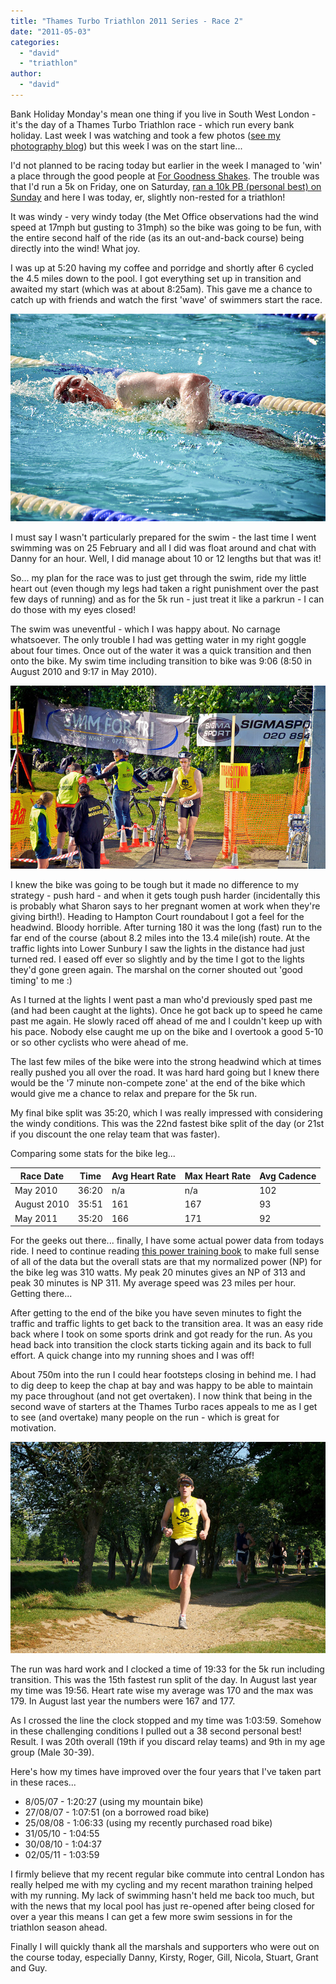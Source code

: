 ```yaml
---
title: "Thames Turbo Triathlon 2011 Series - Race 2"
date: "2011-05-03"
categories: 
  - "david"
  - "triathlon"
author: 
  - "david"
---
```


Bank Holiday Monday's mean one thing if you live in South West London - it's the day of a Thames Turbo Triathlon race - which run every bank holiday. Last week I was watching and took a few photos ([see my photography blog](http://davidrowephotography.co.uk/2011/04/thames-turbo-triathlon-2011-race-1/)) but this week I was on the start line...

I'd not planned to be racing today but earlier in the week I managed to 'win' a place through the good people at [For Goodness Shakes](http://www.facebook.com/ForGoodnessShakes). The trouble was that I'd run a 5k on Friday, one on Saturday, [ran a 10k PB (personal best) on Sunday](/2011/05/sutton-10k-road-race-1-may-2011/) and here I was today, er, slightly non-rested for a triathlon!

It was windy - very windy today (the Met Office observations had the wind speed at 17mph but gusting to 31mph) so the bike was going to be fun, with the entire second half of the ride (as its an out-and-back course) being directly into the wind! What joy.

I was up at 5:20 having my coffee and porridge and shortly after 6 cycled the 4.5 miles down to the pool. I got everything set up in transition and awaited my start (which was at about 8:25am). This gave me a chance to catch up with friends and watch the first 'wave' of swimmers start the race.

![](/images/2011/20110502-swim.jpg)

I must say I wasn't particularly prepared for the swim - the last time I went swimming was on 25 February and all I did was float around and chat with Danny for an hour. Well, I did manage about 10 or 12 lengths but that was it!

So... my plan for the race was to just get through the swim, ride my little heart out (even though my legs had taken a right punishment over the past few days of running) and as for the 5k run - just treat it like a parkrun - I can do those with my eyes closed!

The swim was uneventful - which I was happy about. No carnage whatsoever. The only trouble I had was getting water in my right goggle about four times. Once out of the water it was a quick transition and then onto the bike. My swim time including transition to bike was 9:06 (8:50 in August 2010 and 9:17 in May 2010).

![](/images/2011/20110502-1.jpg)

I knew the bike was going to be tough but it made no difference to my strategy - push hard - and when it gets tough push harder (incidentally this is probably what Sharon says to her pregnant women at work when they're giving birth!). Heading to Hampton Court roundabout I got a feel for the headwind. Bloody horrible. After turning 180 it was the long (fast) run to the far end of the course (about 8.2 miles into the 13.4 mile(ish) route. At the traffic lights into Lower Sunbury I saw the lights in the distance had just turned red. I eased off ever so slightly and by the time I got to the lights they'd gone green again. The marshal on the corner shouted out 'good timing' to me :)

As I turned at the lights I went past a man who'd previously sped past me (and had been caught at the lights). Once he got back up to speed he came past me again. He slowly raced off ahead of me and I couldn't keep up with his pace. Nobody else caught me up on the bike and I overtook a good 5-10 or so other cyclists who were ahead of me.

The last few miles of the bike were into the strong headwind which at times really pushed you all over the road. It was hard hard going but I knew there would be the '7 minute non-compete zone' at the end of the bike which would give me a chance to relax and prepare for the 5k run.

My final bike split was 35:20, which I was really impressed with considering the windy conditions. This was the 22nd fastest bike split of the day (or 21st if you discount the one relay team that was faster).

Comparing some stats for the bike leg...

| Race Date | Time | Avg Heart Rate | Max Heart Rate | Avg Cadence |
| --- | --- | --- | --- | --- |
| May 2010 | 36:20 | n/a | n/a | 102 |
| August 2010 | 35:51 | 161 | 167 | 93 |
| May 2011 | 35:20 | 166 | 171 | 92 |

For the geeks out there... finally, I have some actual power data from todays ride. I need to continue reading [this power training book](http://www.amazon.co.uk/Training-Racing-Power-Meter-Hunter/dp/1934030554/) to make full sense of all of the data but the overall stats are that my normalized power (NP) for the bike leg was 310 watts. My peak 20 minutes gives an NP of 313 and peak 30 minutes is NP 311. My average speed was 23 miles per hour. Getting there...

After getting to the end of the bike you have seven minutes to fight the traffic and traffic lights to get back to the transition area. It was an easy ride back where I took on some sports drink and got ready for the run. As you head back into transition the clock starts ticking again and its back to full effort. A quick change into my running shoes and I was off!

About 750m into the run I could hear footsteps closing in behind me. I had to dig deep to keep the chap at bay and was happy to be able to maintain my pace throughout (and not get overtaken). I now think that being in the second wave of starters at the Thames Turbo races appeals to me as I get to see (and overtake) many people on the run - which is great for motivation.

![](/images/2011/20110502-3.jpg)

The run was hard work and I clocked a time of 19:33 for the 5k run including transition. This was the 15th fastest run split of the day. In August last year my time was 19:56. Heart rate wise my average was 170 and the max was 179. In August last year the numbers were 167 and 177.

As I crossed the line the clock stopped and my time was 1:03:59. Somehow in these challenging conditions I pulled out a 38 second personal best! Result. I was 20th overall (19th if you discard relay teams) and 9th in my age group (Male 30-39).

Here's how my times have improved over the four years that I've taken part in these races...

- 8/05/07 - 1:20:27 (using my mountain bike)
- 27/08/07 - 1:07:51 (on a borrowed road bike)
- 25/08/08 - 1:06:33 (using my recently purchased road bike)
- 31/05/10 - 1:04:55
- 30/08/10 - 1:04:37
- 02/05/11 - 1:03:59

I firmly believe that my recent regular bike commute into central London has really helped me with my cycling and my recent marathon training helped with my running. My lack of swimming hasn't held me back too much, but with the news that my local pool has just re-opened after being closed for over a year this means I can get a few more swim sessions in for the triathlon season ahead.

Finally I will quickly thank all the marshals and supporters who were out on the course today, especially Danny, Kirsty, Roger, Gill, Nicola, Stuart, Grant and Guy.
